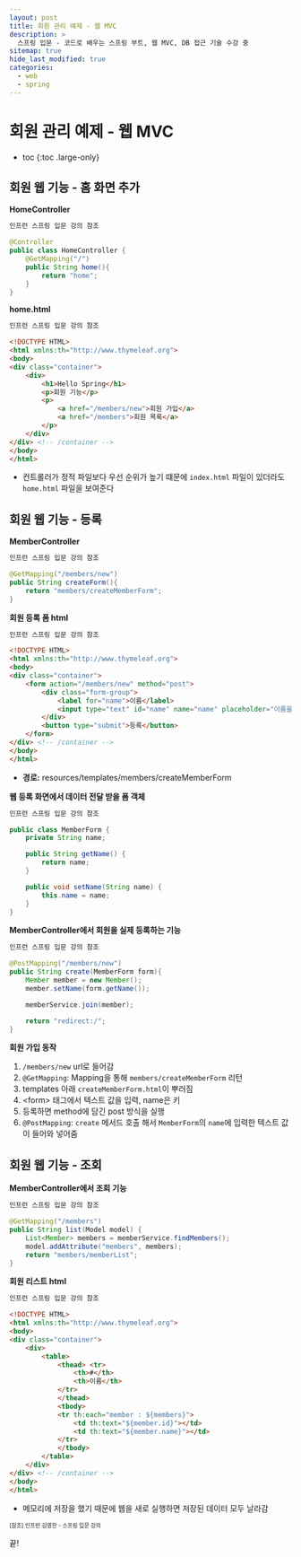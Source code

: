 ```yaml
---
layout: post
title: 회원 관리 예제 - 웹 MVC
description: >
  스프링 입문 - 코드로 배우는 스프링 부트, 웹 MVC, DB 접근 기술 수강 중
sitemap: true
hide_last_modified: true
categories:
  - web
  - spring
---
```


# 회원 관리 예제 - 웹 MVC

* toc
{:toc .large-only}

## 회원 웹 기능 - 홈 화면 추가

__HomeController__
```java
인프런 스프링 입문 강의 참조

@Controller
public class HomeController {
    @GetMapping("/")
    public String home(){
        return "home";
    }
}
```

__home.html__

```html
인프런 스프링 입문 강의 참조

<!DOCTYPE HTML>
<html xmlns:th="http://www.thymeleaf.org">
<body>
<div class="container">
    <div>
        <h1>Hello Spring</h1>
        <p>회원 기능</p>
        <p>
            <a href="/members/new">회원 가입</a>
            <a href="/members">회원 목록</a>
        </p>
    </div>
</div> <!-- /container -->
</body>
</html>
```
- 컨트롤러가 정적 파일보다 우선 순위가 높기 떄문에 `index.html` 파일이 있더라도 `home.html` 파일을 보여준다

## 회원 웹 기능 - 등록

__MemberController__

```java
인프런 스프링 입문 강의 참조

@GetMapping("/members/new")
public String createForm(){
    return "members/createMemberForm";
}
```

__회원 등록 폼 html__

```html
인프런 스프링 입문 강의 참조

<!DOCTYPE HTML>
<html xmlns:th="http://www.thymeleaf.org">
<body>
<div class="container">
    <form action="/members/new" method="post">
        <div class="form-group">
            <label for="name">이름</label>
            <input type="text" id="name" name="name" placeholder="이름을 입력하세요">
        </div>
        <button type="submit">등록</button>
    </form>
</div> <!-- /container -->
</body>
</html>
```
- __경로:__ resources/templates/members/createMemberForm

__웹 등록 화면에서 데이터 전달 받을 폼 객체__

```java
인프런 스프링 입문 강의 참조

public class MemberForm {
    private String name;

    public String getName() {
        return name;
    }

    public void setName(String name) {
        this.name = name;
    }
}
```

__MemberController에서 회원을 실제 등록하는 기능__


```java
인프런 스프링 입문 강의 참조

@PostMapping("/members/new")
public String create(MemberForm form){
    Member member = new Member();
    member.setName(form.getName());

    memberService.join(member);

    return "redirect:/";
}
```

__회원 가입 동작__
1. `/members/new` url로 들어감
2. `@GetMapping`: Mapping을 통해 `members/createMemberForm` 리턴 
3. templates 아래 `createMemberForm.html`이 뿌러짐
4. \<form> 태그에서 텍스트 값을 입력, name은 키
5. 등록하면 method에 담긴 post 방식을 실행
6. `@PostMapping`: `create` 메서드 호출 해서 `MemberForm`의 `name`에 입력한 텍스트 값이 들어와 넣어줌

## 회원 웹 기능 - 조회

__MemberController에서 조회 기능__

```java
인프런 스프링 입문 강의 참조

@GetMapping("/members")
public String list(Model model) {
    List<Member> members = memberService.findMembers();
    model.addAttribute("members", members);
    return "members/memberList";
}
```

__회원 리스트 html__

```html
인프런 스프링 입문 강의 참조

<!DOCTYPE HTML>
<html xmlns:th="http://www.thymeleaf.org">
<body>
<div class="container">
    <div>
        <table>
            <thead> <tr>
                <th>#</th>
                <th>이름</th>
            </tr>
            </thead>
            <tbody>
            <tr th:each="member : ${members}">
                <td th:text="${member.id}"></td>
                <td th:text="${member.name}"></td>
            </tr>
            </tbody>
        </table>
    </div>
</div> <!-- /container -->
</body>
</html>
```

- 메모리에 저장을 했기 때문에 웹을 새로 실행하면 저장된 데이터 모두 날라감

<span style="font-size:70%">[참조] 인프런 김영한 - 스프링 입문 강의</span>

끝!